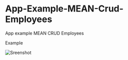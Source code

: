 # App-Example-MEAN-Crud-Employees
App example MEAN CRUD Employees

Example

![Sreenshot](https://github.com/venezia-dev/App-Example-MEAN-Crud-Employees/screenshotgithubcrudmean.jpg)

